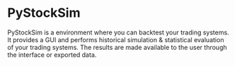 # PyStockSim

PyStockSim is a environment where you can backtest your trading systems. It provides a GUI and performs historical simulation & statistical evaluation of your trading systems. The results are made available to the user through the interface or exported data.
